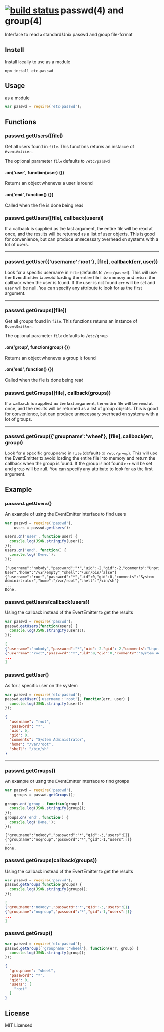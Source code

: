 [![build status](https://secure.travis-ci.org/bahamas10/node-etc-passwd.png)](http://travis-ci.org/bahamas10/node-etc-passwd)
passwd(4) and group(4)
======================

Interface to read a standard Unix passwd and group file-format

Install
------

Install locally to use as a module

    npm install etc-passwd

Usage
-----

as a module

``` js
var passwd = require('etc-passwd');
```

Functions
---------

### passwd.getUsers([file])

Get all users found in `file`. This functions returns an instance of `EventEmitter`.

The optional parameter `file` defaults to `/etc/passwd`

#### .on('user', function(user) {})

Returns an object whenever a user is found

#### .on('end', function() {})

Called when the file is done being read

### passwd.getUsers([file], callback(users))

If a callback is supplied as the last argument, the entire file will be read at once,
and the results will be returned as a list of user objects.  This is good for convenience,
but can produce unnecessary overhead on systems with a lot of users.

---

### passwd.getUser({'username':'root'}, [file], callback(err, user))

Look for a specific username in `file` (defaults to `/etc/passwd`).  This will use the
EventEmitter to avoid loading the entire file into memory and return the callback
when the user is found.  If the user is not found `err` will be set and `user` will be null.
You can specify any attribute to look for as the first argument.

---

### passwd.getGroups([file])

Get all groups found in `file`. This functions returns an instance of `EventEmitter`.

The optional parameter `file` defaults to `/etc/group`

#### .on('group', function(group) {})

Returns an object whenever a group is found

#### .on('end', function() {})

Called when the file is done being read

### passwd.getGroups([file], callback(groups))

If a callback is supplied as the last argument, the entire file will be read at once,
and the results will be returned as a list of group objects.  This is good for convenience,
but can produce unnecessary overhead on systems with a lot of groups.

---

### passwd.getGroup({'groupname':'wheel'}, [file], callback(err, group))

Look for a specific groupname in `file` (defaults to `/etc/group`).  This will use the
EventEmitter to avoid loading the entire file into memory and return the callback
when the group is found.  If the group is not found `err` will be set and `group` will be null.
You can specify any attribute to look for as the first argument.

Example
-------

### passwd.getUsers()

An example of using the EventEmitter interface to find users

``` js
var passwd = require('passwd'),
    users = passwd.getUsers();

users.on('user', function(user) {
  console.log(JSON.stringify(user));
});
users.on('end', function() {
  console.log('Done.');
});
```

    {"username":"nobody","password":"*","uid":-2,"gid":-2,"comments":"Unprivileged User","home":"/var/empty","shell":"/usr/bin/false"}
    {"username":"root","password":"*","uid":0,"gid":0,"comments":"System Administrator","home":"/var/root","shell":"/bin/sh"}
    ...
    Done.

### passwd.getUsers(callback(users))

Using the callback instead of the EventEmitter to get the results

``` js
var passwd = require('passwd');
passwd.getUsers(function(users) {
  console.log(JSON.stringify(users));
});
```

``` json
[
{"username":"nobody","password":"*","uid":-2,"gid":-2,"comments":"Unprivileged User","home":"/var/empty","shell":"/usr/bin/false"},
{"username":"root","password":"*","uid":0,"gid":0,"comments":"System Administrator","home":"/var/root","shell":"/bin/sh"},
...
]
```

### passwd.getUser()

As for a specific user on the system

``` js
var passwd = require('etc-passwd');
passwd.getUser({'username':'root'}, function(err, user) {
  console.log(JSON.stringify(user));
});
```

``` json
{
  "username": "root",
  "password": "*",
  "uid": 0,
  "gid": 0,
  "comments": "System Administrator",
  "home": "/var/root",
  "shell": "/bin/sh"
}
```

---

### passwd.getGroups()

An example of using the EventEmitter interface to find groups

``` js
var passwd = require('passwd'),
    groups = passwd.getGroups();

groups.on('group', function(group) {
  console.log(JSON.stringify(group));
});
groups.on('end', function() {
  console.log('Done.');
});
```

    {"groupname":"nobody","password":"*","gid":-2,"users":[]}
    {"groupname":"nogroup","password":"*","gid":-1,"users":[]}
    ...
    Done.

### passwd.getGroups(callback(groups))

Using the callback instead of the EventEmitter to get the results

``` js
var passwd = require('passwd');
passwd.getGroups(function(groups) {
  console.log(JSON.stringify(groups));
});
```

``` json
[
{"groupname":"nobody","password":"*","gid":-2,"users":[]}
{"groupname":"nogroup","password":"*","gid":-1,"users":[]}
...
]
```

### passwd.getGroup()

``` js
var passwd = require('etc-passwd');
passwd.getGroup({'groupname':'wheel'}, function(err, group) {
  console.log(JSON.stringify(group));
});
```

``` json
{
  "groupname": "wheel",
  "password": "*",
  "gid": 0,
  "users": [
    "root"
  ]
}
```

License
-------

MIT Licensed
